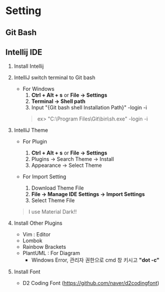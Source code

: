 # Setting
## Git Bash

## Intellij IDE
1. Install Intellij

2. IntelliJ switch terminal to Git bash
    * For Windows
        1. **Ctrl + Alt + s** or **File -> Settings**
        2. **Terminal -> Shell path**
        3. Input "{Git bash shell Installation Path}" -login -i
        > ex> "C:\Program Files\Git\bin\sh.exe" -login -i

3. IntelliJ Theme
    * For Plugin
        1. **Ctrl + Alt + s** or **File -> Settings**
        2. Plugins -> Search Theme -> Install
        3. Appearance -> Select Theme

    * For Import Setting
        1. Download Theme File
        2. **File -> Manage IDE Settings -> Import Settings**
        3. Select Theme File

    > I use Material Dark!!

4. Install Other Plugins
    * Vim : Editor
    * Lombok
    * Rainbow Brackets
    * PlantUML : For Diagram
        * Windows Error, 관리자 권한으로 cmd 창 키시고  **"dot -c"** 
5. Install Font
    * D2 Coding Font (https://github.com/naver/d2codingfont)
    